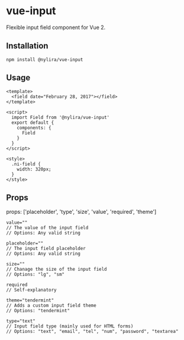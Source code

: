 # vue-input
Flexible input field component for Vue 2.

## Installation

    npm install @nylira/vue-input

## Usage

    <template>
      <field date="February 28, 2017"></field>
    </template>

    <script>
      import Field from '@nylira/vue-input'
      export default {
        components: {
          Field
        }
      }
    </script>

    <style>
      .ni-field {
        width: 320px;
      }
    </style>

## Props

  props: ['placeholder', 'type', 'size', 'value', 'required', 'theme']

    value=""
    // The value of the input field
    // Options: Any valid string

    placeholder=""
    // The input field placeholder
    // Options: Any valid string

    size=""
    // Chanage the size of the input field
    // Options: "lg", "sm"

    required
    // Self-explanatory

    theme="tendermint"
    // Adds a custom input field theme
    // Options: "tendermint"

    type="text"
    // Input field type (mainly used for HTML forms)
    // Options: "text", "email", "tel", "num", "password", "textarea"
